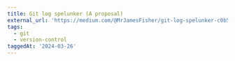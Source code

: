 ```yaml
---
title: Git log spelunker (A proposal)
external_url: 'https://medium.com/@MrJamesFisher/git-log-spelunker-c0b5f79f8dd3'
tags:
  - git
  - version-control
taggedAt: '2024-03-26'
---
```


